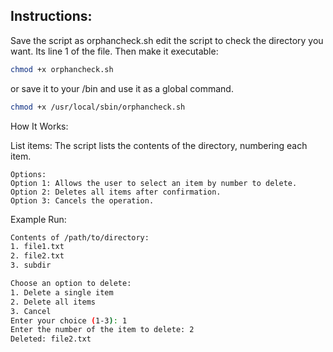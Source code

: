 ## Instructions:

Save the script as orphancheck.sh edit the script to check the directory you want. Its line 1 of the file. Then make it executable:

```bash
chmod +x orphancheck.sh
```
or save it to your /bin and use it as a global command.

```bash
chmod +x /usr/local/sbin/orphancheck.sh
```

How It Works:

List items: The script lists the contents of the directory, numbering each item.
```
Options:
Option 1: Allows the user to select an item by number to delete.
Option 2: Deletes all items after confirmation.
Option 3: Cancels the operation.
```
Example Run:

```bash
Contents of /path/to/directory:
1. file1.txt
2. file2.txt
3. subdir

Choose an option to delete:
1. Delete a single item
2. Delete all items
3. Cancel
Enter your choice (1-3): 1
Enter the number of the item to delete: 2
Deleted: file2.txt
```
